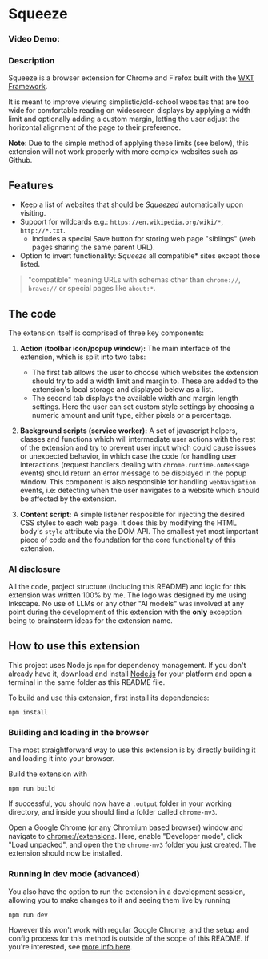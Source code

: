 # Squeeze
### Video Demo:  <URL HERE>
### Description
Squeeze is a browser extension for Chrome and Firefox built with the [WXT Framework](https://wxt.dev/).

It is meant to improve viewing simplistic/old-school websites that are too wide for comfortable reading on widescreen displays by applying a width limit and optionally adding a custom margin, letting the user adjust the horizontal alignment of the page to their preference.

**Note**: Due to the simple method of applying these limits (see below), this extension will not work properly with more complex websites such as Github.

## Features
- Keep a list of websites that should be *Squeezed* automatically upon visiting.
- Support for wildcards e.g.: `https://en.wikipedia.org/wiki/*`, `http://*.txt`.
  - Includes a special Save button for storing web page "siblings" (web pages sharing the same parent URL).
- Option to invert functionality: *Squeeze* all compatible* sites except those listed.

> "compatible" meaning URLs with schemas other than `chrome://`, `brave://` or special pages like `about:*`.

## The code

The extension itself is comprised of three key components:

1. **Action (toolbar icon/popup window):** The main interface of the extension, which is split into two tabs:
   - The first tab allows the user to choose which websites the extension should try to add a width limit and margin to. These are added to the extension's local storage and displayed below as a list.
   - The second tab displays the available width and margin length settings. Here the user can set custom style settings by choosing a numeric amount and unit type, either pixels or a percentage.


2. **Background scripts (service worker):** A set of javascript helpers, classes and functions which will intermediate user actions with the rest of the extension and try to prevent user input which could cause issues or unexpected behavior, in which case the code for handling user interactions (request handlers dealing with `chrome.runtime.onMessage` events) should return an error message to be displayed in the popup window. This component is also responsible for handling `webNavigation` events, i.e: detecting when the user navigates to a website which should be affected by the extension.

3. **Content script:** A simple listener resposible for injecting the desired CSS styles to each web page. It does this by modifying the HTML body's `style` attribute via the DOM API. The smallest yet most important piece of code and the foundation for the core functionality of this extension.


### AI disclosure
All the code, project structure (including this README) and logic for this extension was written 100% by me. The logo was designed by me using Inkscape. No use of LLMs or any other "AI models" was involved at any point during the development of this extension with the **only** exception being to brainstorm ideas for the extension name. 

## How to use this extension
This project uses Node.js `npm` for dependency management. If you don't already have it, download and install [Node.js](https://nodejs.org/) for your platform and open a terminal in the same folder as this README file.

To build and use this extension, first install its dependencies:
```
npm install
```

### Building and loading in the browser
The most straightforward way to use this extension is by directly building it and loading it into your browser.

Build the extension with
```
npm run build
```

If successful, you should now have a `.output` folder in your working directory, and inside you should find a folder called `chrome-mv3`.

Open a Google Chrome (or any Chromium based browser) window and navigate to [chrome://extensions](chrome://extensions). Here, enable "Developer mode", click "Load unpacked", and open the the `chrome-mv3` folder you just created. The extension should now be installed.

### Running in dev mode (advanced)
You also have the option to run the extension in a development session, allowing you to make changes to it and seeing them live by running
```
npm run dev
```
However this won't work with regular Google Chrome, and the setup and config process for this method is outside of the scope of this README. If you're interested, see [more info here](https://wxt.dev/guide/essentials/config/browser-startup.html).